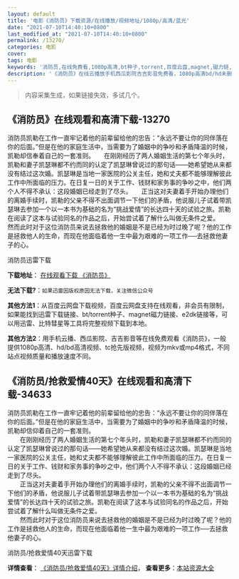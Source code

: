 ```yaml
---
layout: default
title: '电影《消防员》下载资源/在线播放/视频地址/1080p/高清/蓝光'
date: "2021-07-10T14:40:10+0800"
last_modified_at: "2021-07-10T14:40:10+0800"
permalink: /13270/
categories: 电影
cover:
tags: 电影
keywords: '消防员,在线免费看,1080p高清,bt种子,torrent,百度云盘,magnet,磁力链,迅雷下载资源'
description: '《消防员》在线云播放手机西瓜影院吉吉影音免费看，1080p高清bd/hd未删减完整版和tc抢先枪版，mkv/mp4格式，附带bt/torrent种子、magnet/磁力链、百度云盘、网盘资源迅雷下载链接'
---
```


>内容采集生成，如果链接失效，多试几个。


## 《消防员》在线观看和高清下载-13270

消防员凯勒在工作一直牢记着他的前辈留给他的忠告：“永远不要让你的同伴落在你的后面。”但是在他的家庭生活中，当需要为了婚姻中的争吵和矛盾降温的时候，凯勒却信奉着自己的一套准则。　　在刚刚经历了两人婚姻生活的第七个年头时，凯勒和妻子凯瑟琳都不约而同的认定了凯瑟琳曾说过的那句话——她希望她从来都没有结过这次婚。凯瑟琳是当地一家医院的公关主任，她和丈夫都不能够理解彼此工作中所面临的压力。在日复一日的关于工作、钱财和家务事的争吵之中，他们两个人不得不承认：这段婚姻已经走到了尽头。　　正当这对夫妻着手开始办理他们的离婚手续时，凯勒的父亲不得不出面调节一下他们的矛盾，他说服儿子试着带凯瑟琳去参加一个以一本书为基础的名为“挑战爱情”的长达四十天的试验之旅。凯勒在阅读了这本与试验同名的作品之后，开始尝试着了解什么叫做无条件之爱。　　然而此时对于这位消防员来说去拯救他的婚姻是不是已经为时过晚了呢？他的工作是拯救他人的生命，而现在他面临着他一生中最为艰难的一项工作──去拯救他妻子的心。


消防员迅雷下载

**下载地址**： [在线观看下载 《消防员》](https://www.993dy.com//vod-detail-id-28678.html) 


**无法下载?**：`如果迅雷因版权原因无法下载，关注微信公众号 `

**其他方法1**：从百度云网盘下载视频，百度云网盘支持在线观看，非会员有限制，如果能找到迅雷下载链接、bt/torrent种子、magnet磁力链接、e2dk链接等，可以用迅雷、比特彗星等工具将完整视频下载到本地。

**其他方法2**：用手机云播、西瓜影院、吉吉影音等在线免费观看《消防员》，一般提供1080p高清、hd/bd高清视频、tc抢先版视频，视频为mkv或mp4格式，不同站点视频质量和播放速度不同。


## 《消防员/抢救爱情40天》在线观看和高清下载-34633

消防员凯勒在工作一直牢记着他的前辈留给他的忠告：&ldquo;永远不要让你的同伴落在你的后面。&rdquo;但是在他的家庭生活中，当需要为了婚姻中的争吵和矛盾降温的时候，凯勒却信仰着自己的一套准则。<br />　　在刚刚经历了两人婚姻生活的第七个年头时，凯勒和妻子凯瑟琳都不约而同的认定了凯瑟琳曾说过的那句话——她希望她从来都没有结过这次婚。凯瑟琳是当地一家医院的公关主任，她和丈夫都不能够理解彼此工作中所面临的压力。在日复一日的关于工作、钱财和家务事的争吵之中，他们两个人不得不承认：这段婚姻已经走到了尽头。<br />　　正当这对夫妻着手开始办理他们的离婚手续时，凯勒的父亲不得不出面调节一下他们的矛盾，他说服儿子试着带凯瑟琳去参加一个以一本书为基础的名为&ldquo;挑战爱情”的长达四十天的试验之旅。凯勒在阅读了这本与试验同名的作品之后，开始尝试着了解什么叫做无条件之爱。<br />　　然而此时对于这位消防员来说去拯救他的婚姻是不是已经为时过晚了呢？他的工作是拯救他人的生命，而现在他面临着他一生中最为艰难的一项工作──去拯救他妻子的心。


消防员/抢救爱情40天迅雷下载

**详情查看**： [《消防员/抢救爱情40天》详情介绍](/movie/34633/)， **查看更多**：[本站资源大全](/movie/t/all/)

